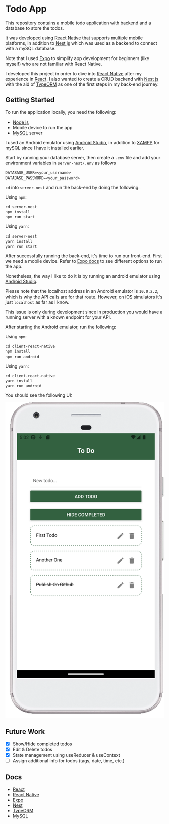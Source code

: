 # Todo App
This repository contains a mobile todo application with backend and a database to store the todos.

It was developed using [React Native](https://reactnative.dev) that supports multiple mobile platforms, in addition to [Nest js](http://nestjs.com) which was used as a backend to connect with a mySQL database.

Note that I used [Expo](https://expo.dev/) to simplify app development for beginners (like myself) who are not familiar with React Native.

I developed this project in order to dive into [React Native](https://reactnative.dev/docs/getting-started) after my experience in [React](https://react.dev/learn). I also wanted to create a CRUD backend with [Nest js](http://nestjs.com) with the aid of [TypeORM](https://typeorm.io) as one of the first steps in my back-end journey.

## Getting Started
To run the application locally, you need the following:
- [Node js](https://nodejs.org)
- Mobile device to run the app 
- [MySQL](https://www.mysql.com/) server

I used an Android emulator using [Android Studio](https://developer.android.com/studio), in addition to [XAMPP](https://www.apachefriends.org/) for mySQL since I have it installed earlier.

Start by running your database server, then create a `.env` file and add your environment variables in `server-nest/.env` as follows
```
DATABASE_USER=<your_username>
DATABASE_PASSWORD=<your_password>
```

`cd` into `server-nest` and run the back-end by doing the following:

Using `npm`:
```
cd server-nest
npm install
npm run start
```

Using `yarn`:
```
cd server-nest
yarn install
yarn run start
```

After successfully running the back-end, it's time to run our front-end. 
First we need a mobile device. Refer to [Expo docs](https://docs.expo.dev) to see different options to run the app.

Nonetheless, the way I like to do it is by running an android emulator using [Android Studio](https://developer.android.com/studio).

Please note that the localhost address in an Android emulator is `10.0.2.2`, which is why the API calls are for that route. However, on iOS simulators it's just `localhost` as far as I know.

This issue is only during development since in production you would have a running server with a known endpoint for your API.

After starting the Android emulator, run the following:

Using `npm`:
```
cd client-react-native
npm install
npm run android
```
Using `yarn`:
```
cd client-react-native
yarn install
yarn run android
```

You should see the following UI:
<p align="center">
    <img
        src="todo-ui-screenshot.png"
        alt="todo app ui"
    />

</p>


## Future Work

- [x] Show/Hide completed todos
- [x] Edit & Delete todos
- [x] State management using useReducer & useContext
- [ ] Assign additional info for todos (tags, date, time, etc.)

## Docs
- [React](https://react.dev/learn)
- [React Native](https://reactnative.dev/docs/getting-started)
- [Expo](https://docs.expo.dev)
- [Nest](https://docs.nestjs.com)
- [TypeORM](https://typeorm.io)
- [MySQL](https://www.mysql.com/)